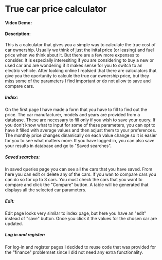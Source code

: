 # True car price calculator
#### Video Demo:  <URL HERE>
#### Description:
  This is a calculator that gives you a simple way to calculate the true cost of car ownership. Usually we think of just the inital price (or leasing) and fuel price when we think about it. But there are a few more expenses to consider. It is especially interesiting if you are considering to buy a new or used car and are wondering if it makes sense for you to switch to an electric vehicle. After looking online I realsied that there are calculators that give you the oportunity to calcule the true car ownership price, but they miss some of the parameters I find important or do not allow to save and compare cars.
##### Index:
  On the first page I have made a form that you have to fill to find out the price. The car manufacturer, models and years are provided from a database. These are necessary to fill only if you wish to save your query. If you don't know what to input for some of these parameters, you can opt to have it filled with average values and then adjust them to your preferences. The monthly price changes dinamically on each value change so it is easier for you to see what matters more. If you have logged in, you can also save your results in database and go to "Saved searches".
##### Saved searches:
  In saved queries page you can see all the cars that you have saved. From here you can edit or delete any of the cars. If you wan to compare cars you can do so for up to 3 cars. You must check the cars that you want to compare and click the "Compare" button. A table will be generated that displays all the selected car parameters.
##### Edit:
  Edit page looks very similar to index page, but here you have an "edit" instead of "save" button. Once you click it the values for the chosen car are updated.
##### Log in and register:
  For log-in and register pages I decided to reuse code that was provided for the "finance" problemset since I did not need any extra functionality.
